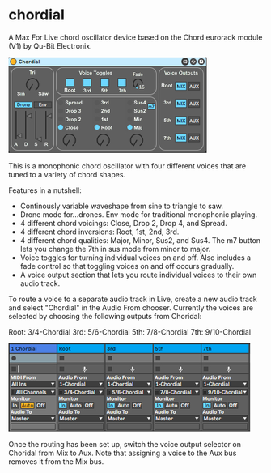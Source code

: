 # chordial
A Max For Live chord oscillator device based on the Chord eurorack module (V1) by Qu-Bit Electronix.

![Chordial Image](chordial.jpg)

This is a monophonic chord oscillator with four different voices that are tuned to a variety of chord shapes.  

Features in a nutshell:

- Continously variable waveshape from sine to triangle to saw.
- Drone mode for...drones. Env mode for traditional monophonic playing.
- 4 different chord voicings: Close, Drop 2, Drop 4, and Spread.
- 4 different chord inversions: Root, 1st, 2nd, 3rd.
- 4 different chord qualities: Major, Minor, Sus2, and Sus4. The m7 button lets you change the 7th in sus mode from minor to major.
- Voice toggles for turning individual voices on and off. Also includes a fade control so that toggling voices on and off occurs gradually.
- A voice output section that lets you route individual voices to their own audio track.

To route a voice to a separate audio track in Live, create a new audio track and select "Chordial" in the Audio From chooser. Currently the voices are selected by choosing the following outputs from Choridal:

Root: 3/4-Chordial
3rd:  5/6-Chordial
5th:  7/8-Chordial
7th:  9/10-Chordial

![Cordial Routing Image](chordial-routing.jpg)

Once the routing has been set up, switch the voice output selector on Choridal from Mix to Aux. Note that assigning a voice to the Aux bus removes it from the Mix bus.
